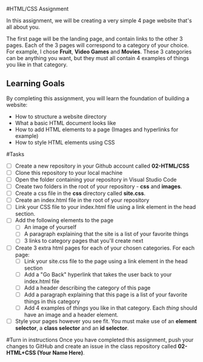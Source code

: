 #HTML/CSS Assignment

In this assignment, we will be creating a very simple 4 page website that's all about you.

The first page will be the landing page, and contain links to the other 3 pages.
Each of the 3 pages will correspond to a category of your choice. For example, I chose **Fruit**, **Video Games** and **Movies**.
These 3 categories can be anything you want, but they must all contain 4 examples of things you like in that category.

## Learning Goals
By completing this assignment, you will learn the foundation of building a website: 

* How to structure a website directory
* What a basic HTML document looks like
* How to add HTML elements to a page (Images and hyperlinks for example)
* How to style HTML elements using CSS

#Tasks
* [ ] Create a new repository in your Github account called **02-HTML/CSS**
* [ ] Clone this repository to your local machine
* [ ] Open the folder containing your repository in Visual Studio Code
* [ ] Create two folders in the root of your repository - **css** and **images**.
* [ ] Create a css file in the **css** directory called **site.css**.
* [ ] Create an index.html file in the root of your repository
* [ ] Link your CSS file to your index.html file using a link element in the head section.
* [ ] Add the following elements to the page
	* [ ] An image of yourself
	* [ ] A paragraph explaining that the site is a list of your favorite things
	* [ ] 3 links to category pages that you'll create next
* [ ] Create 3 extra html pages for each of your chosen categories. For each page:
	* [ ] Link your site.css file to the page using a link element in the head section
	* [ ] Add a "Go Back" hyperlink that takes the user back to your index.html file
	* [ ] Add a header describing the category of this page
	* [ ] Add a paragraph explaining that this page is a list of your favorite things in this category
	* [ ] Add 4 examples of *things* you like in that category. Each *thing* should have an image and a header element.
* [ ] Style your pages however you see fit. You must make use of an **element selector**, a **class selector** and an **id selector**.

#Turn in instructions
Once you have completed this assignment, push your changes to GitHub and create an issue in the class repository called **02-HTML+CSS (Your Name Here)**.
